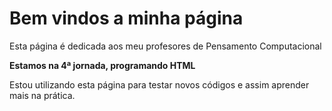<!DOCTYPE html>
<html lang="en">
<head>
    <meta charset="UTF-8">
    <meta http-equiv="X-UA-Compatible" content="IE=edge">
    <meta name="viewport" content="width=device-width, initial-scale=1.0">
    <link rel='stylesheet' type='text/css' media='screen' href='main.css'>
</head>
<body>
    <h1>Bem vindos a minha página</h1>
    <p>Esta página é dedicada aos meu profesores de Pensamento Computacional</p>
    <strong>Estamos na 4ª jornada, programando HTML</strong>
    <p>Estou utilizando esta página para testar novos códigos e assim aprender mais na prática.</p>
</body>
</html>
